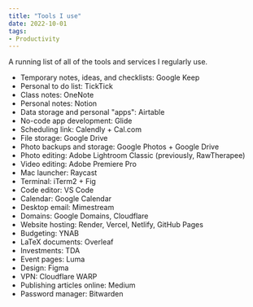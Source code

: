 ```yaml
---
title: "Tools I use"
date: 2022-10-01
tags:
- Productivity
---
```

A running list of all of the tools and services I regularly use.

- Temporary notes, ideas, and checklists: Google Keep
- Personal to do list: TickTick
- Class notes: OneNote
- Personal notes: Notion
- Data storage and personal "apps": Airtable
- No-code app development: Glide
- Scheduling link: Calendly + Cal.com
- File storage: Google Drive
- Photo backups and storage: Google Photos + Google Drive
- Photo editing: Adobe Lightroom Classic (previously, RawTherapee)
- Video editing: Adobe Premiere Pro
- Mac launcher: Raycast
- Terminal: iTerm2 + Fig
- Code editor: VS Code
- Calendar: Google Calendar
- Desktop email: Mimestream
- Domains: Google Domains, Cloudflare
- Website hosting: Render, Vercel, Netlify, GitHub Pages
- Budgeting: YNAB
- LaTeX documents: Overleaf
- Investments: TDA
- Event pages: Luma
- Design: Figma
- VPN: Cloudflare WARP
- Publishing articles online: Medium
- Password manager: Bitwarden